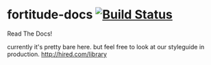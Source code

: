 fortitude-docs [![Build Status](https://travis-ci.org/fortitude/fortitude-docs.svg?branch=master)](https://travis-ci.org/fortitude/fortitude-docs)
==============
Read The Docs!


currently it's pretty bare here. but feel free to look at our styleguide in production. http://hired.com/library
